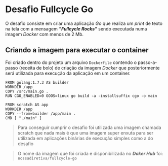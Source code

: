 # Desafio Fullcycle Go

O desafio consiste em criar uma aplicação *Go* que realiza um *print* de texto na tela com a mensagem ***"Fullcycle Rocks"*** sendo executada numa imagem *Docker* com menos de 2 Mb.

## Criando a imagem para executar o container

Foi criado dentro do projeto um arquivo  `Dockerfile`  contendo o passo-a-passo (receita de bolo) de criação da imagem  _Docker_  que posteriormente será utilizada para execução da aplicação em um container.

    FROM golang:1.7.3 AS builder
    WORKDIR /app
    COPY /src/main.go .
    RUN CGO_ENABLED=0 GOOS=linux go build -a -installsuffix cgo -o main
    
    FROM scratch AS app
    WORKDIR /app
    COPY --from=builder /app/main .
    CMD [ "./main" ]

> Para conseguir cumprir o desafio foi utilizada uma imagem chamada scratch que nada mais é que uma imagem super enxuta para ser utilizada em aplicações binárias de execução simples como a do desafio

>  O nome da imagem que foi criada e disponibilizada no ***Doker Hub*** foi: `nossadiretiva/fullcycle-go`
